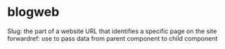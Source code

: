 # blogweb
Slug: the part of a website URL that identifies a specific page on the site
forwardref: use to pass data from parent component to child component